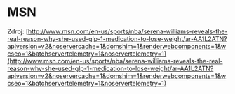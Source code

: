 # MSN

Zdroj: [http://www.msn.com/en-us/sports/nba/serena-williams-reveals-the-real-reason-why-she-used-glp-1-medication-to-lose-weight/ar-AA1L2ATN?apiversion=v2&noservercache=1&domshim=1&renderwebcomponents=1&wcseo=1&batchservertelemetry=1&noservertelemetry=1](http://www.msn.com/en-us/sports/nba/serena-williams-reveals-the-real-reason-why-she-used-glp-1-medication-to-lose-weight/ar-AA1L2ATN?apiversion=v2&noservercache=1&domshim=1&renderwebcomponents=1&wcseo=1&batchservertelemetry=1&noservertelemetry=1)


